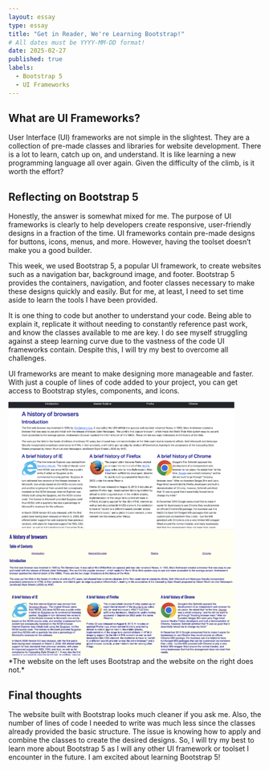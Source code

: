 ```yaml
---
layout: essay
type: essay
title: "Get in Reader, We're Learning Bootstrap!"
# All dates must be YYYY-MM-DD format!
date: 2025-02-27
published: true
labels:
  - Bootstrap 5
  - UI Frameworks
---
```


## What are UI Frameworks?
User Interface (UI) frameworks are not simple in the slightest. They are a collection of pre-made classes and libraries for website development. There is a lot to learn, catch up on, and understand. It is like learning a new programming language all over again. Given the difficulty of the climb, is it worth the effort?

## Reflecting on Bootstrap 5
Honestly, the answer is somewhat mixed for me. The purpose of UI frameworks is clearly to help developers create responsive, user-friendly designs in a fraction of the time. UI frameworks contain pre-made designs for buttons, icons, menus, and more. However, having the toolset doesn’t make you a good builder. 

This week, we used Bootstrap 5, a popular UI framework, to create websites such as a navigation bar, background image, and footer. Bootstrap 5 provides the containers, navigation, and footer classes necessary to make these designs quickly and easily. But for me, at least, I need to set time aside to learn the tools I have been provided.

It is one thing to code but another to understand your code. Being able to explain it, replicate it without needing to constantly reference past work, and know the classes available to me are key. I do see myself struggling against a steep learning curve due to the vastness of the code UI frameworks contain. Despite this, I will try my best to overcome all challenges. 

UI frameworks are meant to make designing more manageable and faster. With just a couple of lines of code added to your project, you can get access to Bootstrap styles, components, and icons. 

<img src="../img/withbootstrap.png" width=450px>
<img src="../img/withoutbootstrap.png" width=450px>
<br>
*The website on the left uses Bootstrap and the website on the right does not.*

## Final thoughts
The website built with Bootstrap looks much cleaner if you ask me. Also, the number of lines of code I needed to write was much less since the classes already provided the basic structure. The issue is knowing how to apply and combine the classes to create the desired designs. So, I will try my best to learn more about Bootstrap 5 as I will any other UI framework or toolset I encounter in the future. I am excited about learning Bootstrap 5!
